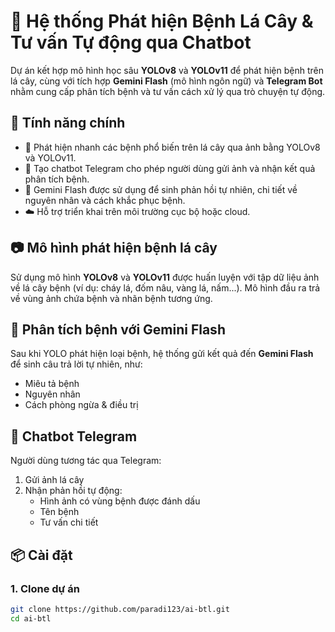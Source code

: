 # 🌿 Hệ thống Phát hiện Bệnh Lá Cây & Tư vấn Tự động qua Chatbot

Dự án kết hợp mô hình học sâu **YOLOv8** và **YOLOv11** để phát hiện bệnh trên lá cây, cùng với tích hợp **Gemini Flash** (mô hình ngôn ngữ) và **Telegram Bot** nhằm cung cấp phân tích bệnh và tư vấn cách xử lý qua trò chuyện tự động.

## 🚀 Tính năng chính

- 📸 Phát hiện nhanh các bệnh phổ biến trên lá cây qua ảnh bằng YOLOv8 và YOLOv11.
- 🤖 Tạo chatbot Telegram cho phép người dùng gửi ảnh và nhận kết quả phân tích bệnh.
- 🧠 Gemini Flash được sử dụng để sinh phản hồi tự nhiên, chi tiết về nguyên nhân và cách khắc phục bệnh.
- ☁️ Hỗ trợ triển khai trên môi trường cục bộ hoặc cloud.

## 📷 Mô hình phát hiện bệnh lá cây

Sử dụng mô hình **YOLOv8** và **YOLOv11** được huấn luyện với tập dữ liệu ảnh về lá cây bệnh (ví dụ: cháy lá, đốm nâu, vàng lá, nấm...). Mô hình đầu ra trả về vùng ảnh chứa bệnh và nhãn bệnh tương ứng.

## 🧠 Phân tích bệnh với Gemini Flash

Sau khi YOLO phát hiện loại bệnh, hệ thống gửi kết quả đến **Gemini Flash** để sinh câu trả lời tự nhiên, như:
- Miêu tả bệnh
- Nguyên nhân
- Cách phòng ngừa & điều trị

## 💬 Chatbot Telegram

Người dùng tương tác qua Telegram:
1. Gửi ảnh lá cây
2. Nhận phản hồi tự động:
   - Hình ảnh có vùng bệnh được đánh dấu
   - Tên bệnh
   - Tư vấn chi tiết

## 📦 Cài đặt

### 1. Clone dự án
```bash
git clone https://github.com/paradi123/ai-btl.git
cd ai-btl
